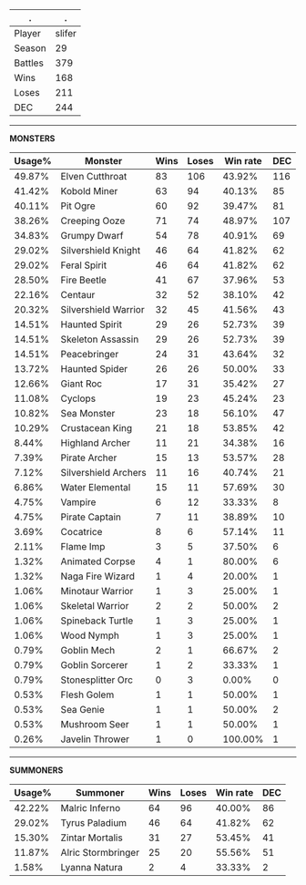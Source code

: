 .|.
|-|-
Player|slifer
Season|29
Battles|379
Wins|168
Loses|211
DEC|244

---
**MONSTERS**

Usage%|Monster|Wins|Loses|Win rate|DEC|
-|-|-|-|-|-|
49.87%|Elven Cutthroat|83|106|43.92%|116|
41.42%|Kobold Miner|63|94|40.13%|85|
40.11%|Pit Ogre|60|92|39.47%|81|
38.26%|Creeping Ooze|71|74|48.97%|107|
34.83%|Grumpy Dwarf|54|78|40.91%|69|
29.02%|Silvershield Knight|46|64|41.82%|62|
29.02%|Feral Spirit|46|64|41.82%|62|
28.50%|Fire Beetle|41|67|37.96%|53|
22.16%|Centaur|32|52|38.10%|42|
20.32%|Silvershield Warrior|32|45|41.56%|43|
14.51%|Haunted Spirit|29|26|52.73%|39|
14.51%|Skeleton Assassin|29|26|52.73%|39|
14.51%|Peacebringer|24|31|43.64%|32|
13.72%|Haunted Spider|26|26|50.00%|33|
12.66%|Giant Roc|17|31|35.42%|27|
11.08%|Cyclops|19|23|45.24%|23|
10.82%|Sea Monster|23|18|56.10%|47|
10.29%|Crustacean King|21|18|53.85%|42|
8.44%|Highland Archer|11|21|34.38%|16|
7.39%|Pirate Archer|15|13|53.57%|28|
7.12%|Silvershield Archers|11|16|40.74%|21|
6.86%|Water Elemental|15|11|57.69%|30|
4.75%|Vampire|6|12|33.33%|8|
4.75%|Pirate Captain|7|11|38.89%|10|
3.69%|Cocatrice|8|6|57.14%|11|
2.11%|Flame Imp|3|5|37.50%|6|
1.32%|Animated Corpse|4|1|80.00%|6|
1.32%|Naga Fire Wizard|1|4|20.00%|1|
1.06%|Minotaur Warrior|1|3|25.00%|1|
1.06%|Skeletal Warrior|2|2|50.00%|2|
1.06%|Spineback Turtle|1|3|25.00%|1|
1.06%|Wood Nymph|1|3|25.00%|1|
0.79%|Goblin Mech|2|1|66.67%|2|
0.79%|Goblin Sorcerer|1|2|33.33%|1|
0.79%|Stonesplitter Orc|0|3|0.00%|0|
0.53%|Flesh Golem|1|1|50.00%|1|
0.53%|Sea Genie|1|1|50.00%|2|
0.53%|Mushroom Seer|1|1|50.00%|1|
0.26%|Javelin Thrower|1|0|100.00%|1|

---
**SUMMONERS**

Usage%|Summoner|Wins|Loses|Win rate|DEC|
-|-|-|-|-|-|
42.22%|Malric Inferno|64|96|40.00%|86|
29.02%|Tyrus Paladium|46|64|41.82%|62|
15.30%|Zintar Mortalis|31|27|53.45%|41|
11.87%|Alric Stormbringer|25|20|55.56%|51|
1.58%|Lyanna Natura|2|4|33.33%|2|
